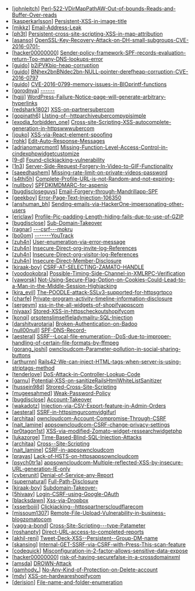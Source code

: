* [[johnleitch](https://hackerone.com/johnleitch)] [Perl-522-VDirMapPathAW-Out-of-bounds-Reads-and-Buffer-Over-reads](https://hackerone.com/reports/110352)
* [[kasperkarlsson](https://hackerone.com/kasperkarlsson)] [Persistent-XSS-in-image-title](https://hackerone.com/reports/95564)
* [[mikkz](https://hackerone.com/mikkz)] [Email-Address-Leak](https://hackerone.com/reports/123170)
* [[ph3t](https://hackerone.com/ph3t)] [Persistent-cross-site-scripting-XSS-in-map-attribution](https://hackerone.com/reports/54327)
* [[asanso](https://hackerone.com/asanso)] [OpenSSL-Key-Recovery-Attack-on-DH-small-subgroups-CVE-2016-0701-](https://hackerone.com/reports/113288)
* [[hacker00000000](https://hackerone.com/hacker00000000)] [Sender-policy-framework-SPF-records-evaluation-return-Too-many-DNS-lookups-error](https://hackerone.com/reports/119033)
* [[guido](https://hackerone.com/guido)] [b2iPVKbio-heap-corruption](https://hackerone.com/reports/119989)
* [[guido](https://hackerone.com/guido)] [BNhex2bnBNdec2bn-NULL-pointer-derefheap-corruption-CVE-2016-0797](https://hackerone.com/reports/119873)
* [[guido](https://hackerone.com/guido)] [CVE-2016-0799-memory-issues-in-BIOprintf-functions](https://hackerone.com/reports/118855)
* [[gorodnya](https://hackerone.com/gorodnya)] [------](https://hackerone.com/reports/43752)
* [[hgjjj](https://hackerone.com/hgjjj)] [WordPress-Failure-Notice-page-will-generate-arbitrary-hyperlinks](https://hackerone.com/reports/112955)
* [[redshark1802](https://hackerone.com/redshark1802)] [XSS-on-partnersubercom](https://hackerone.com/reports/42393)
* [[gopinath6](https://hackerone.com/gopinath6)] [LIsting-of--httparchiveubercompypisimple](https://hackerone.com/reports/125068)
* [[exodia_forbidden_one](https://hackerone.com/exodia_forbidden_one)] [Cross-site-Scripting-XSS-autocomplete-generation-in-httpswwwubercom](https://hackerone.com/reports/124975)
* [[jouko](https://hackerone.com/jouko)] [XSS-via-React-element-spoofing](https://hackerone.com/reports/124277)
* [[rohk](https://hackerone.com/rohk)] [Edit-Auto-Response-Messages](https://hackerone.com/reports/123027)
* [[adrianomarcmont](https://hackerone.com/adrianomarcmont)] [Missing-Function-Level-Access-Control-in-cindexphpwidgetcustomize](https://hackerone.com/reports/30575)
* [[9-d](https://hackerone.com/9-d)] [Found-clickjacking-vulnerability](https://hackerone.com/reports/119828)
* [[1n3](https://hackerone.com/1n3)] [Server-Side-Request-Forgery-In-Video-to-GIF-Functionality](https://hackerone.com/reports/91816)
* [[saeedhashem](https://hackerone.com/saeedhashem)] [Missing-rate-limit-on-private-videos-password](https://hackerone.com/reports/124564)
* [[s4thi5h](https://hackerone.com/s4thi5h)] [Complete-Profile-URL-is-not-Random-and-not-expiring-](https://hackerone.com/reports/123902)
* [[nullboy](https://hackerone.com/nullboy)] [SPFDKIMDMARC-for-aspenio](https://hackerone.com/reports/117159)
* [[bugdiscloseguys](https://hackerone.com/bugdiscloseguys)] [Email-Forgery-through-Mandrillapp-SPF](https://hackerone.com/reports/117097)
* [[geekboy](https://hackerone.com/geekboy)] [Error-Page-Text-Injection-106350](https://hackerone.com/reports/111860)
* [[anshuman_bh](https://hackerone.com/anshuman_bh)] [Sending-emails-via-HackerOne-impersonating-other-users](https://hackerone.com/reports/123743)
* [[ericlaw](https://hackerone.com/ericlaw)] [Profile-Pic-padding-Length-hiding-fails-due-to-use-of-GZIP](https://hackerone.com/reports/29835)
* [[bugdisclose](https://hackerone.com/bugdisclose)] [Sub-Domain-Takeover](https://hackerone.com/reports/119220)
* [[ragnar](https://hackerone.com/ragnar)] [---csrf---mokru](https://hackerone.com/reports/102376)
* [[bo0om](https://hackerone.com/bo0om)] [-------YouTrack](https://hackerone.com/reports/114476)
* [[zuh4n](https://hackerone.com/zuh4n)] [User-enumeration-via-error-message](https://hackerone.com/reports/123496)
* [[zuh4n](https://hackerone.com/zuh4n)] [Insecure-Direct-org-invite-log-References](https://hackerone.com/reports/123712)
* [[zuh4n](https://hackerone.com/zuh4n)] [Insecure-Direct-org-visitor-log-References](https://hackerone.com/reports/123713)
* [[zuh4n](https://hackerone.com/zuh4n)] [Insecure-Direct-Member-Disclosure](https://hackerone.com/reports/123501)
* [[kiraak-boy](https://hackerone.com/kiraak-boy)] [CSRF-AT-SELECTING-ZAMATO-HANDLE](https://hackerone.com/reports/113857)
* [[voodookobra](https://hackerone.com/voodookobra)] [Possible-Timing-Side-Channel-in-XMLRPC-Verification](https://hackerone.com/reports/107296)
* [[yaworsk](https://hackerone.com/yaworsk)] [Not-Using-Secure-Flag-Option-on-Cookies-Could-Lead-to-a-Man-in-the-Middle-Session-Highjacking](https://hackerone.com/reports/123748)
* [[kira_evil](https://hackerone.com/kira_evil)] [The-POODLE-attack-SSLv3-supported-for-httpsgrtpco](https://hackerone.com/reports/116360)
* [[charfe](https://hackerone.com/charfe)] [Private-program-activity-timeline-information-disclosure](https://hackerone.com/reports/116029)
* [[sergeym](https://hackerone.com/sergeym)] [xss-in-the-all-widgets-of-shopifyappscom](https://hackerone.com/reports/119250)
* [[niyaax](https://hackerone.com/niyaax)] [Stored-XSS-in-httpscheckoutshopifycom](https://hackerone.com/reports/122849)
* [[konqi](https://hackerone.com/konqi)] [orsotenslimselfieladymailru-SQL-Injection](https://hackerone.com/reports/115291)
* [[darshitvarotaria](https://hackerone.com/darshitvarotaria)] [Broken-Authentication-on-Badoo](https://hackerone.com/reports/121469)
* [[null00null](https://hackerone.com/null00null)] [SPF-DNS-Record-](https://hackerone.com/reports/115275)
* [[aesteral](https://hackerone.com/aesteral)] [SSRF--Local-file-enumeration--DoS-due-to-improper-handling-of-certain-file-formats-by-ffmpeg](https://hackerone.com/reports/115978)
* [[gorang_joshi](https://hackerone.com/gorang_joshi)] [owncloudcom-Parameter-pollution-in-social-sharing-buttons](https://hackerone.com/reports/106024)
* [[arthurnn](https://hackerone.com/arthurnn)] [Rails42-We-can-inject-HTML-tags-when-server-is-using-striptags-method](https://hackerone.com/reports/81396)
* [[tenderlove](https://hackerone.com/tenderlove)] [DoS-Attack-in-Controller-Lookup-Code](https://hackerone.com/reports/83962)
* [[garnu](https://hackerone.com/garnu)] [Potential-XSS-on-sanitizeRailsHtmlWhiteListSanitizer](https://hackerone.com/reports/81212)
* [[hussein98d](https://hackerone.com/hussein98d)] [Strored-Cross-Site-Scripting](https://hackerone.com/reports/106636)
* [[mugeesahmed](https://hackerone.com/mugeesahmed)] [Weak-Password-Policy](https://hackerone.com/reports/115036)
* [[bugdisclose](https://hackerone.com/bugdisclose)] [Account-Takeover](https://hackerone.com/reports/121827)
* [[wakadotz](https://hackerone.com/wakadotz)] [Injection-via-CSV-Export-feature-in-Admin-Orders](https://hackerone.com/reports/118103)
* [[aesteral](https://hackerone.com/aesteral)] [SSRF-in-httpsimgurcomvidgifurl](https://hackerone.com/reports/115748)
* [[architaa](https://hackerone.com/architaa)] [owncloudcom-Account-Compromise-Through-CSRF](https://hackerone.com/reports/84372)
* [[nait_lamine](https://hackerone.com/nait_lamine)] [appsowncloudcom-CSRF-change-privacy-settings](https://hackerone.com/reports/85565)
* [[pr0tagon1st](https://hackerone.com/pr0tagon1st)] [XSS-via-modified-Zomato-widget-ressearchwidgetphp](https://hackerone.com/reports/115402)
* [[lukazorge](https://hackerone.com/lukazorge)] [Time-Based-Blind-SQL-Injection-Attacks](https://hackerone.com/reports/78443)
* [[architaa](https://hackerone.com/architaa)] [Cross--Site-Scripting](https://hackerone.com/reports/16417)
* [[nait_lamine](https://hackerone.com/nait_lamine)] [CSRF-in-appsowncloudcom](https://hackerone.com/reports/84395)
* [[prayas](https://hackerone.com/prayas)] [Lack-of-HSTS-on-httpsappsowncloudcom](https://hackerone.com/reports/84453)
* [[psych0tr1a](https://hackerone.com/psych0tr1a)] [appsowncloudcom-Multiple-reflected-XSS-by-insecure-URL-generation-IE-only](https://hackerone.com/reports/83381)
* [[cyberunit](https://hackerone.com/cyberunit)] [Denial-of-Service-any-Report](https://hackerone.com/reports/118663)
* [[supernatural](https://hackerone.com/supernatural)] [Full-Path-Disclosure](https://hackerone.com/reports/115337)
* [[kiraak-boy](https://hackerone.com/kiraak-boy)] [Subdomain-Takeover-](https://hackerone.com/reports/113869)
* [[5hivaay](https://hackerone.com/5hivaay)] [Login-CSRF-using-Google-OAuth](https://hackerone.com/reports/118737)
* [[blacksdawn](https://hackerone.com/blacksdawn)] [Xss-via-Dropbox](https://hackerone.com/reports/72526)
* [[xsserboiii](https://hackerone.com/xsserboiii)] [Clickjacking--httpspartnerscloudflarecom](https://hackerone.com/reports/106362)
* [[missoum1307](https://hackerone.com/missoum1307)] [Remote-File-Upload-Vulnerability-in-business-blogzomatocom](https://hackerone.com/reports/114389)
* [[vagg-a-bond](https://hackerone.com/vagg-a-bond)] [Cross-Site-Scripting---type-Patameter](https://hackerone.com/reports/114151)
* [[roshanpty](https://hackerone.com/roshanpty)] [Direct-URL-access-to-completed-reports](https://hackerone.com/reports/109815)
* [[akhil-reni](https://hackerone.com/akhil-reni)] [Tweet-Deck-XSS--Persistent--Group-DM-name](https://hackerone.com/reports/119022)
* [[skansing](https://hackerone.com/skansing)] [Internal-GET-SSRF-via-CSRF-with-Press-This-scan-feature](https://hackerone.com/reports/110801)
* [[codequick](https://hackerone.com/codequick)] [Misconfiguration-in-2-factor-allows-sensitive-data-expose](https://hackerone.com/reports/119129)
* [[hacker00000000](https://hackerone.com/hacker00000000)] [risk-of-having-securefalse-in-a-crossdomainxml](https://hackerone.com/reports/105463)
* [[amsda](https://hackerone.com/amsda)] [DROWN-Attack](https://hackerone.com/reports/119808)
* [[gamhody_](https://hackerone.com/gamhody_)] [No-Any-Kind-of-Protection-on-Delete-account](https://hackerone.com/reports/113211)
* [[mdv](https://hackerone.com/mdv)] [XSS-on-hardwareshopifycom](https://hackerone.com/reports/116006)
* [[derision](https://hackerone.com/derision)] [File-name-and-folder-enumeration](https://hackerone.com/reports/118688)
